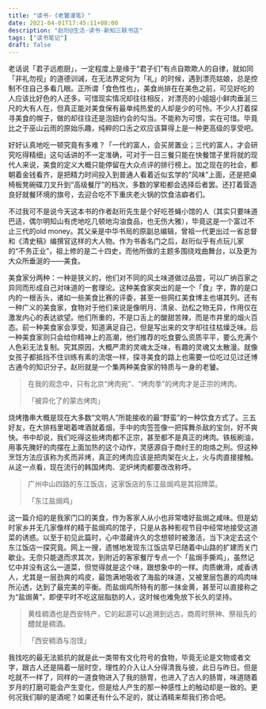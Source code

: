 ```yaml
---
title: "读书-《老饕漫笔》"
date: 2021-04-01T17:45:11+08:00
description: "赵珩@生活·读书·新知三联书店"
tags: ["读书笔记"]
draft: false
---
```


老话说「君子远庖厨」，一定程度上是缘于“君子们”有点自欺欺人的自律，就如同「非礼勿视」的道德训诫，在无法界定何为「礼」的时候，遇到漂亮姑娘，总是控制不住自己多看几眼。正所谓「食色性也」，美食尚排在在美色之前，可见好吃的人应该比好色的人还多。可惜现实情况却往往相反，对漂亮的小姐姐小鲜肉垂涎三尺的大有人在，但真正能对美食保有最单纯热爱的人却是少的可怜。不少人打着探寻美食的幌子，做的却往往还是泡妞约会的勾当。不能称为可恨，实在可惜。毕竟比之于巫山云雨的原始乐趣，纯粹的口舌之欢应该算得上是一种更高级的享受吧。

好好认真地吃一顿究竟有多难？「一代的富人，会买房置业；三代的富人，才会研究吃得精细」这句话讲的不一定准确，可对于一日三餐只能在快餐馆子里将就的现代人来说，美食的定义大概只能停留在大众点评的排行榜上。加之现在的社会，都朝着金钱看齐，是把精力时间投入到普通人看着近似玄学的“风味”上面，还是把桌椅板凳碗碟刀叉升到“高级餐厅”的档次，多数的掌柜都会选择后者罢。还打着营造良好就餐环境的旗号，去迎合吃不下重庆老火锅的饮食洁癖者们。

不过我可不是说今天这本书的作者赵珩先生是个好吃苍蝇小馆的人（其实只要味道巴适，偶尔明知山有虎地吃几顿地沟油食品，也无伤大雅），毕竟这是一个富过不止三代的old money。其父亲是中华书局的原副总编辑，曾祖一代更出过一省总督和《清史稿》编撰官这样的大人物。作为书香名门之后，赵珩似乎有点玩儿家的“不务正业”，祖上修的是二十四史，而他所做的主题多围绕戏曲舞台，以及更为大众所垂涎的——美食。

美食家分两种：一种是狭义的，他们对不同的风土味道做过品尝，可以广纳百家之异同而形成自己对味道的一套理论。这种美食家突出的是一个「食」字，靠的是口内的一根舌头，诸如一些美食比赛的评委，甚至一些网红美食博主也堪其列。还有一种广义的美食家，食物对于他们来说是像明月、清泉、劲松之物无异，作用仅在激发内心的表达欲望。他们所重的，不是口舌上的酸甜苦辣，而是市井里的烟火百态。前一种美食家会享受，知道满足自己，但是写出来的文字却往往枯燥乏味。后一种美食家则只会给你精神上的高潮，他们推荐的吃食要么资质平平，要么充满个人色彩无法复制。究其原因，大概严肃的灵魂太乏味，有趣的灵魂又太散漫。就像女孩子都抵挡不住训练有素的流氓一样，探寻美食的路上也需要一位吃过见过还博古通今的知识分子。赵珩就是一个集两种美食家的特质与一身的老饕。

> 在我的观念中，只有北京“烤肉宛”、“烤肉季”的烤肉才是正宗的烤肉。
>
> 「被异化了的蒙古烤肉」

烧烤撸串大概是现在大多数“文明人”所能接收的最“野蛮”的一种饮食方式了。三五好友，在大排档里喝着啤酒就着烟，手中的肉签签像一把挥舞杀敌的宝剑，好不爽快。书中却说，我们吃得这些烤肉都不正宗，甚至都不是真正的烤肉。铁板刷油，用事先腌好的肉摆在上面加热的这个动作，灵感源自于商纣王的炮烙之刑。但这种烹饪方法应该称为炙而非烤，真正的烤肉应该是把肉架在火上，火与肉直接接触。从这一点看，现在流行的韩国烤肉、泥炉烤肉都要改改称呼。

> 广州中山四路的东江饭店，这家饭店的东江盐焗鸡是其招牌菜。
>
> 「东江盐焗鸡」

这一篇介绍的是我家门口的美食，作为客家人从小也非常嗜好盐焗之咸味。但是幼时家乡并无几家像样的精于盐焗鸡的馆子，只是从各种影视节目中经常地接受这道菜的诱惑。以至于初见此篇时，心中潜藏许久的念想顿时被激活，当下决定去这个东江饭店一探究竟。网上一搜，遗憾地发现东江饭店早已随着中山路的扩建而关门歇业。无奈只能退而求其次，到附近的客家餐厅专点一个「盐焗手撕鸡」，虽然记忆中并没有这么一道菜，但觉得就是这个味，跟想象中的一样。肉质嫩滑，咸香诱人，尤其是一层劲爽的鸡皮，最饱满地吸收了海盐的味道，又被里层包裹的鸡肉味所沁透，达到了最完美的平衡。而盐焗鸡所特有的那一抹金黄，甚至可以直接称之为“盐焗黄”，即便平时不吃这层脂肪的人，这时候也难免放下长久的坚持。

> 黄桂稠酒也是西安特产，它的起源可以追溯到远古，商周时祭神、祭祖先的醴就是稠酒。
>
> 「西安稠酒与泡馍」

我找吃的最无法抵抗的就是此一类带有文化符号的食物，毕竟无论是文物或者文字，跟古人还是隔着一层时空，理性的介入让人分得清我与彼，此日与昨日。但是吃就不一样了，同样的一道食物进入了我的肠胃，也进入了古人的肠胃，味道随着岁月的打磨可能会产生变化，但是给人产生的那一种感性上的触动却是一致的。更何况我们聊的是酒呢？如果还有什么不足的，就让酒精来帮我们弥合吧。
